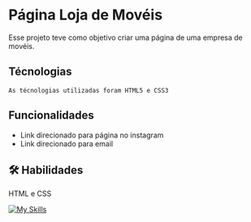 # Página Loja de Movéis

 Esse projeto teve como objetivo criar uma página de uma empresa de movéis.


## Técnologias

    As técnologias utilizadas foram HTML5 e CSS3 



## Funcionalidades

- Link direcionado para página no instagram
- Link direcionado para email



## 🛠 Habilidades
HTML e CSS

[![My Skills](https://skillicons.dev/icons?i=html,css)](https://skillicons.dev) 
